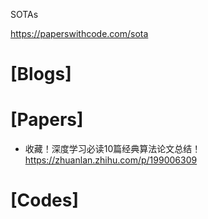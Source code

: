 SOTAs

https://paperswithcode.com/sota


# [Blogs]

# [Papers]
+ 收藏！深度学习必读10篇经典算法论文总结！https://zhuanlan.zhihu.com/p/199006309

# [Codes]

